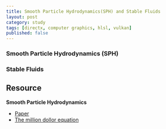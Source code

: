 ```yaml
---
title: Smooth Particle Hydrodynamics(SPH) and Stable Fluids
layout: post
category: study
tags: [directx, computer graphics, hlsl, vulkan]
published: false
---
```


### Smooth Particle Hydrodynamics (SPH)

### Stable Fluids

## Resource
**Smooth Particle Hydrodynamics**
* [Paper](chrome-extension://efaidnbmnnnibpcajpcglclefindmkaj/https://cg.informatik.uni-freiburg.de/publications/2014_EG_SPH_STAR.pdf)
* [The million dollor equation](https://www.youtube.com/watch?v=Ra7aQlenTb8&ab_channel=vcubingx)

